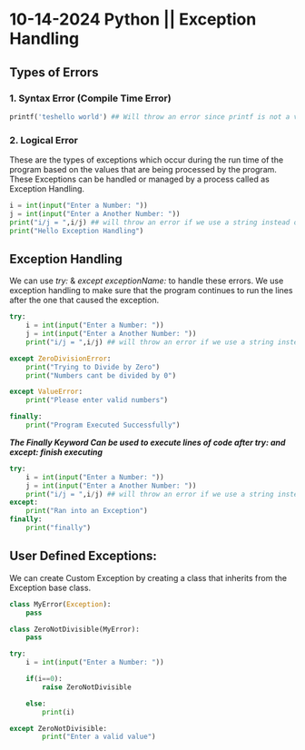 # 10-14-2024 Python || Exception Handling 

## Types of Errors 

### 1. Syntax Error (Compile Time Error)

```python
printf('teshello world') ## Will throw an error since printf is not a valid function
```

### 2. Logical Error

These are the types of exceptions which occur during the run time of the program based on the values that are being processed by the program.
These Exceptions can be handled or managed by a process called as Exception Handling.

```python 
i = int(input("Enter a Number: "))
j = int(input("Enter a Another Number: "))
print("i/j = ",i/j) ## will throw an error if we use a string instead of number
print("Hello Exception Handling")

```

## Exception Handling

We can use *try:* & *except exceptionName:* to handle these errors.
We use exception handling to make sure that the program continues to run the lines after the one that caused the exception.


```python 
try:
    i = int(input("Enter a Number: "))
    j = int(input("Enter a Another Number: "))
    print("i/j = ",i/j) ## will throw an error if we use a string instead of number

except ZeroDivisionError:
    print("Trying to Divide by Zero")
    print("Numbers cant be divided by 0")

except ValueError:
    print("Please enter valid numbers")

finally:
    print("Program Executed Successfully")
```

***The Finally Keyword Can be used to execute lines of code after try: and except: finish executing***

```python
try:
    i = int(input("Enter a Number: "))
    j = int(input("Enter a Another Number: "))
    print("i/j = ",i/j) ## will throw an error if we use a string instead of number
except:
    print("Ran into an Exception")
finally:
    print("finally")
```

## User Defined Exceptions:

We can create Custom Exception by creating a class that inherits from the Exception base class.

```python 
class MyError(Exception):
    pass

class ZeroNotDivisible(MyError):
    pass

try:
    i = int(input("Enter a Number: "))

    if(i==0):
        raise ZeroNotDivisible

    else:
        print(i)

except ZeroNotDivisible:
        print("Enter a valid value")
```
